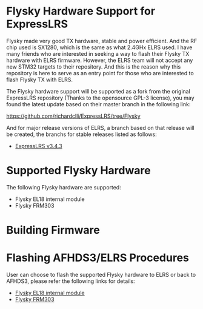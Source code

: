 # Flysky Hardware Support for ExpressLRS
Flysky made very good TX hardware, stable and power efficient.  And the RF chip used is SX1280, which is the same as what 2.4GHx ELRS used.  I have many friends who are interested in seeking a way to flash their Flysky TX hardware with ELRS firmware.  However, the ELRS team will not accept any new STM32 targets to their repository.  And this is the reason why this repository is here to serve as an entry point for those who are interested to flash Flysky TX with ELRS.

The Flysky hardware support will be supported as a fork from the original ExpressLRS repository (Thanks to the opensource GPL-3 license), you may found the latest update based on their master branch in the following link:

https://github.com/richardclli/ExpressLRS/tree/Flysky

And for major release versions of ELRS, a branch based on that release will be created, the branchs for stable releases listed as follows:

* [ExpressLRS v3.4.3](https://github.com/richardclli/ExpressLRS/tree/Flysky-v3.4.3)

# Supported Flysky Hardware

The following Flysky hardware are supported:
* Flysky EL18 internal module
* Flysky FRM303

# Building Firmware

# Flashing AFHDS3/ELRS Procedures

User can choose to flash the supported Flysky hardware to ELRS or back to AFHDS3, please refer the following links for details:

* [Flysky EL18 internal module](https://github.com/richardclli/Flysky-ELRS/docs/EL18-flash.md)
* [Flysky FRM303](https://github.com/richardclli/Flysky-ELRS//docs/FRM303-flash.md)

